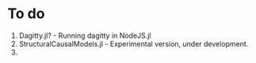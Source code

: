 # To do

1. Dagitty.jl? - Running dagitty in NodeJS.jl
2. StructuralCausalModels.jl - Experimental version, under development.
3. 
